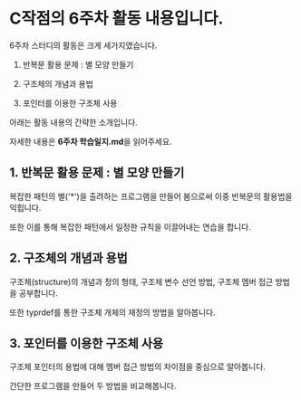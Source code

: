 # C작점의 6주차 활동 내용입니다.

6주차 스터디의 활동은 크게 세가지였습니다.

1. 반복문 활용 문제 : 별 모양 만들기

2. 구조체의 개념과 용법

3. 포인터를 이용한 구조체 사용

아래는 활동 내용의 간략한 소개입니다.

자세한 내용은 **6주차 학습일지.md**을 읽어주세요.



## 1. 반복문 활용 문제 : 별 모양 만들기

복잡한 패턴의 별('\*')을 출려하는 프로그램을 만들어 봄으로써 이중 반복문의 활용법을 익힙니다.

또한 이를 통해 복잡한 패턴에서 일정한 규칙을 이끌어내는 연습을 합니다.


## 2. 구조체의 개념과 용법

구조체(structure)의 개념과 정의 형태, 구조체 변수 선언 방법, 구조체 멤버 접근 방법을 공부합니다.

또한 typrdef를 통한 구조체 개체의 재정의 방법을 알아봅니다.


## 3. 포인터를 이용한 구조체 사용

구조체 포인터의 용법에 대해 멤버 접근 방법의 차이점을 중심으로 알아봅니다.

간단한 프로그램을 만들어 두 방법을 비교해봅니다.
